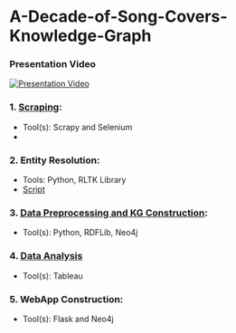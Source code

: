 # A-Decade-of-Song-Covers-Knowledge-Graph

### Presentation Video
[![Presentation Video](https://img.youtube.com/vi/lU1cMm5DUjg/0.jpg)](https://www.youtube.com/watch?v=lU1cMm5DUjg)

### 1. [Scraping](https://github.com/NaicihLiou/A-Decade-of-Song-Covers-Knowledge-Graph/tree/main/SecondhandSongsScaper):
- Tool(s): Scrapy and Selenium
- 

### 2. Entity Resolution:
- Tools: Python, RLTK Library
- [Script](https://github.com/NaicihLiou/A-Decade-of-Song-Covers-Knowledge-Graph/blob/main/Entity%20Linking/Match_Secondhand_Wiki.ipynb)

### 3. [Data Preprocessing and KG Construction](https://github.com/NaicihLiou/A-Decade-of-Song-Covers-Knowledge-Graph/tree/main/KG%20Construction):
- Tool(s): Python, RDFLib, Neo4j

### 4. [Data Analysis](https://10az.online.tableau.com/t/duyen/views/NewWorkbook/Dashboard1)
- Tool(s): Tableau
 
### 5. WebApp Construction:
- Tool(s): Flask and Neo4j

